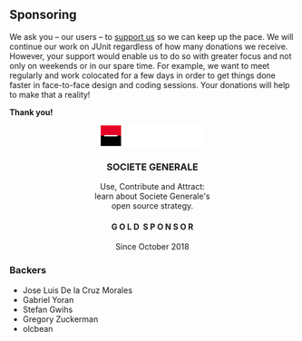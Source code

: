 ## Sponsoring

We ask you – our users – to [support us](https://steadyhq.com/en/junit) so we can keep up the pace.
We will continue our work on JUnit regardless of how many donations we receive.
However, your support would enable us to do so with greater focus and not only on weekends or in our spare time.
For example, we want to meet regularly and work colocated for a few days in order to get things done faster in face-to-face design and coding sessions.
Your donations will help to make that a reality!

**Thank you!**

<div align="center">
  <div class="card" onclick="location.href='https://www.societegenerale.com/en/digital-and-innovation/tech-culture-it';">
    <div class="card-image">
      <img src="assets/img/sponsor-logo-SocieteGenerale.png" alt="SOCIETE GENERALE">
    </div>
    <div class="card-center">
      <h3>SOCIETE GENERALE</h3>
      <p>
        Use, Contribute and Attract:<br>
        learn about Societe Generale's<br>
        open source strategy.
      </p>
    </div>
    <div class="card-bottom">
      <h4>G O L D&nbsp;&nbsp;S P O N S O R</h4>
      <p>Since October 2018</p>
    </div>    
  </div>
</div>

### Backers

- Jose Luis De la Cruz Morales
- Gabriel Yoran
- Stefan Gwihs
- Gregory Zuckerman
- olcbean
